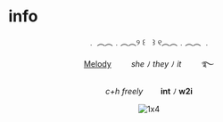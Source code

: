 # info
<div align="center">

﹒ ︵︵﹒︵︵୨ ꒰ㅤ꒱ ୧︵︵﹒︵︵ ﹒

<ins>Melody</ins>　 　 *she* ﾉ *they* ﾉ *it*　 　 ࿐ 

*c+h freely*　 　**int** ﾉ **w2i**　 

![1x4](https://media1.tenor.com/m/8_u63RihKrYAAAAC/1x-forsaken.gif)
